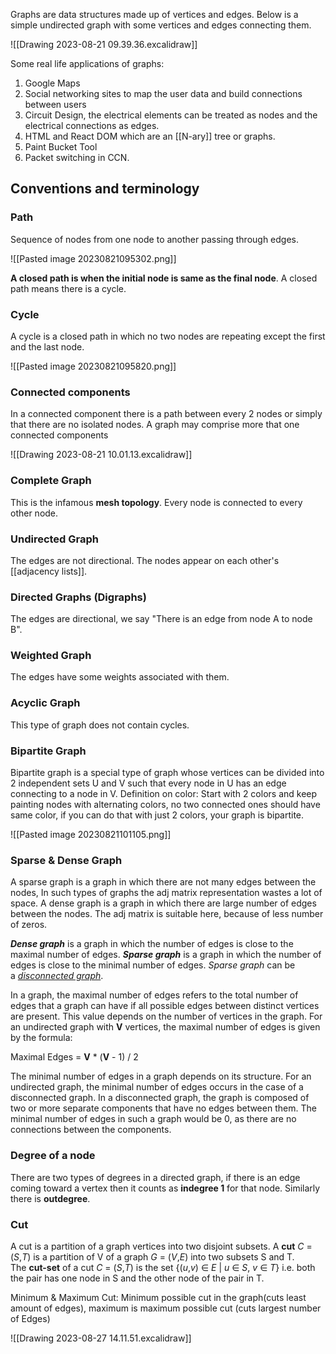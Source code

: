 Graphs are data structures made up of vertices and edges. Below is a simple undirected graph with some vertices and edges connecting them.

![[Drawing 2023-08-21 09.39.36.excalidraw]]

Some real life applications of graphs: 
1. Google Maps
2. Social networking sites to map the user data and build connections between users
3. Circuit Design, the electrical elements can be treated as nodes and the electrical connections as edges.
4. HTML and React DOM which are an [[N-ary]] tree or graphs.
5. Paint Bucket Tool
6. Packet switching in CCN.


## Conventions and terminology
### Path
Sequence of nodes from one node to another passing through edges.

![[Pasted image 20230821095302.png]]

**A closed path is when the initial node is same as the final node**. A closed path means there is a cycle.
### Cycle
A cycle is a closed path in which no two nodes are repeating except the first and the last node.

![[Pasted image 20230821095820.png]]

### Connected components
In a connected component there is a path between every 2 nodes or simply that there are no isolated nodes.
A graph may comprise more that one connected components

![[Drawing 2023-08-21 10.01.13.excalidraw]]
### Complete Graph
This is the infamous **mesh topology**. Every node is connected to every other node.
### Undirected Graph
The edges are not directional. The nodes appear on each other's [[adjacency lists]]. 
### Directed Graphs (Digraphs)
The edges are directional, we say "There is an edge from node A to node B".
### Weighted Graph
The edges have some weights associated with them.
### Acyclic Graph
This type of graph does not contain cycles.
### Bipartite Graph
Bipartite graph is a special type of graph whose vertices can be divided into 2 independent sets U and V such that every node in U has an edge connecting to a node in V.
Definition on color: Start with 2 colors and keep painting nodes with alternating colors, no two connected ones should have same color, if you can do that with just 2 colors, your graph is bipartite.

![[Pasted image 20230821101105.png]]


### Sparse & Dense Graph
A sparse graph is a graph in which there are not many edges between the nodes, In such types of graphs the adj matrix representation wastes a lot of space.
A dense graph is a graph in which there are large number of edges between the nodes. The adj matrix is suitable here, because of less number of zeros.

_**Dense graph**_ is a graph in which the number of edges is close to the maximal number of edges. _**Sparse graph**_ is a graph in which the number of edges is close to the minimal number of edges. _Sparse graph_ can be a [_disconnected graph_](http://mathworld.wolfram.com/DisconnectedGraph.html).

In a graph, the maximal number of edges refers to the total number of edges that a graph can have if all possible edges between distinct vertices are present. This value depends on the number of vertices in the graph. For an undirected graph with **V** vertices, the maximal number of edges is given by the formula:

Maximal Edges = **V** * (**V** - 1) / 2

The minimal number of edges in a graph depends on its structure. For an undirected graph, the minimal number of edges occurs in the case of a disconnected graph. In a disconnected graph, the graph is composed of two or more separate components that have no edges between them. The minimal number of edges in such a graph would be 0, as there are no connections between the components.
### Degree of a node
There are two types of degrees in a directed graph, if there is an edge coming toward a vertex then it counts as **indegree 1** for that node. Similarly there is **outdegree**.

### Cut
A cut is a partition of a graph vertices into two disjoint subsets. 
A **cut** _C_ = (_S_,_T_) is a partition of V of a graph _G_ = (_V_,_E_) into two subsets S and T. The **cut-set** of a cut _C_ = (_S_,_T_) is the set {(_u_,_v_) ∈ _E_ | _u_ ∈ _S_, _v_ ∈ _T_} i.e. both the pair has one node in S and the other node of the pair in T.

Minimum & Maximum Cut: Minimum possible cut in the graph(cuts least amount of edges), maximum is maximum possible cut (cuts largest number of Edges)

![[Drawing 2023-08-27 14.11.51.excalidraw]]